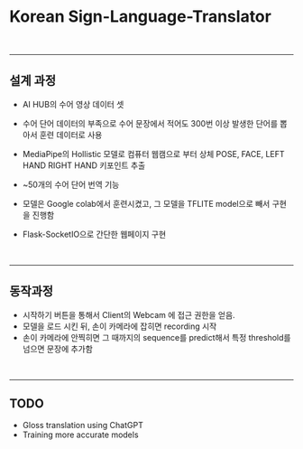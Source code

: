 # Korean Sign-Language-Translator

<br>
<hr>

## 설계 과정 

- AI HUB의 수어 영상 데이터 셋

- 수어 단어 데이터의 부족으로 수어 문장에서 적어도 300번 이상 발생한 단어를 뽑아서 훈련 데이터로 사용 

- MediaPipe의 Hollistic 모델로 컴퓨터 웹캠으로 부터 상체 POSE, FACE, LEFT HAND RIGHT HAND 키포인트 추출

- ~50개의 수어 단어 번역 기능

- 모델은 Google colab에서 훈련시켰고, 그 모델을 TFLITE model으로 빼서 구현을 진행함 

- Flask-SocketIO으로 간단한 웹페이지 구현

<br>
<hr>

## 동작과정

- 시작하기 버튼을 통해서 Client의 Webcam 에 접근 권한을 얻음.
- 모델을 로드 시킨 뒤, 손이 카메라에 잡히면 recording 시작
- 손이 카메라에 안찍히면 그 때까지의 sequence를 predict해서 특정 threshold를 넘으면 문장에 추가함

<br>
<hr>

## TODO
- Gloss translation using ChatGPT
- Training more accurate models



